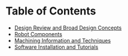 <!-- TITLE: Mechanical -->
<!-- SUBTITLE: An Introduction to Design and Fabrication -->

# Table of Contents
* [Design Review and Broad Design Concepts](/mechanical/design)
* [Robot Components](/mechanical/machine-components)
* [Machining Information and Techniques](/mechanical/machining)
* [Software Installation and Tutorials](./mechanical/software-installation-and-tutorials)